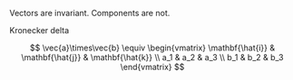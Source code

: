 Vectors are invariant. Components are not.

Kronecker delta

$$
\vec{a}\times\vec{b} \equiv \begin{vmatrix}
\mathbf{\hat{i}} & \mathbf{\hat{j}} & \mathbf{\hat{k}} \\
a_1 & a_2 & a_3 \\
b_1 & b_2 & b_3
\end{vmatrix}
$$
